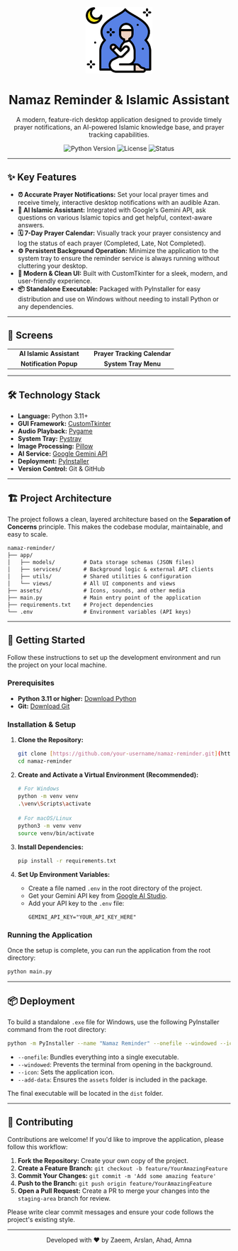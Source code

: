 <div align="center">
  <img src="./app/assets/icon.png" alt="Namaz Reminder Logo" width="150"/>
  <h1>Namaz Reminder & Islamic Assistant</h1>
  <p>
    A modern, feature-rich desktop application designed to provide timely prayer notifications, an AI-powered Islamic knowledge base, and prayer tracking capabilities.
  </p>

  <p>
    <img src="https://img.shields.io/badge/Python-3.11+-blue.svg" alt="Python Version">
    <img src="https://img.shields.io/badge/License-MIT-yellow.svg" alt="License">
    <img src="https://img.shields.io/badge/Status-Active-green.svg" alt="Status">
  </p>
</div>

---

## ✨ Key Features

* **⏰ Accurate Prayer Notifications:** Set your local prayer times and receive timely, interactive desktop notifications with an audible Azan.
* **🤖 AI Islamic Assistant:** Integrated with Google's Gemini API, ask questions on various Islamic topics and get helpful, context-aware answers.
* **🗓️ 7-Day Prayer Calendar:** Visually track your prayer consistency and log the status of each prayer (Completed, Late, Not Completed).
* **⚙️ Persistent Background Operation:** Minimize the application to the system tray to ensure the reminder service is always running without cluttering your desktop.
* **🎨 Modern & Clean UI:** Built with CustomTkinter for a sleek, modern, and user-friendly experience.
* **📦 Standalone Executable:** Packaged with PyInstaller for easy distribution and use on Windows without needing to install Python or any dependencies.

---

## 📸 Screens

<table width="100%">
  <tr>
    <td width="50%" align="center">
      <b>AI Islamic Assistant</b><br>
    </td>
    <td width="50%" align="center">
      <b>Prayer Tracking Calendar</b><br>
    </td>
  </tr>
  <tr>
    <td width="50%" align="center">
      <b>Notification Popup</b><br>
    </td>
    <td width="50%" align="center">
      <b>System Tray Menu</b><br>
    </td>
  </tr>
</table>

---

## 🛠️ Technology Stack

* **Language:** Python 3.11+
* **GUI Framework:** [CustomTkinter](https://github.com/TomSchimansky/CustomTkinter)
* **Audio Playback:** [Pygame](https://www.pygame.org/news)
* **System Tray:** [Pystray](https://github.com/moses-palmer/pystray)
* **Image Processing:** [Pillow](https://python-pillow.org/)
* **AI Service:** [Google Gemini API](https://ai.google.dev/)
* **Deployment:** [PyInstaller](https://pyinstaller.org/en/stable/)
* **Version Control:** Git & GitHub

---

## 🏗️ Project Architecture

The project follows a clean, layered architecture based on the **Separation of Concerns** principle. This makes the codebase modular, maintainable, and easy to scale.

```
namaz-reminder/
├── app/
│   ├── models/         # Data storage schemas (JSON files)
│   ├── services/       # Background logic & external API clients
│   ├── utils/          # Shared utilities & configuration
│   └── views/          # All UI components and views
├── assets/             # Icons, sounds, and other media
├── main.py             # Main entry point of the application
├── requirements.txt    # Project dependencies
└── .env                # Environment variables (API keys)
```

---

## 🚀 Getting Started

Follow these instructions to set up the development environment and run the project on your local machine.

### Prerequisites

* **Python 3.11 or higher:** [Download Python](https://www.python.org/downloads/)
* **Git:** [Download Git](https://git-scm.com/downloads)

### Installation & Setup

1.  **Clone the Repository:**
    ```bash
    git clone [https://github.com/your-username/namaz-reminder.git](https://github.com/your-username/namaz-reminder.git)
    cd namaz-reminder
    ```

2.  **Create and Activate a Virtual Environment (Recommended):**
    ```bash
    # For Windows
    python -m venv venv
    .\venv\Scripts\activate

    # For macOS/Linux
    python3 -m venv venv
    source venv/bin/activate
    ```

3.  **Install Dependencies:**
    ```bash
    pip install -r requirements.txt
    ```

4.  **Set Up Environment Variables:**
    * Create a file named `.env` in the root directory of the project.
    * Get your Gemini API key from [Google AI Studio](https://aistudio.google.com/).
    * Add your API key to the `.env` file:
        ```env
        GEMINI_API_KEY="YOUR_API_KEY_HERE"
        ```

### Running the Application

Once the setup is complete, you can run the application from the root directory:

```bash
python main.py
```

---

## 📦 Deployment

To build a standalone `.exe` file for Windows, use the following PyInstaller command from the root directory:

```bash
python -m PyInstaller --name "Namaz Reminder" --onefile --windowed --icon="app/assets/app_icon.ico" --add-data="app/assets;assets" --hidden-import="pystray.backend.win32" main.py
```
* `--onefile`: Bundles everything into a single executable.
* `--windowed`: Prevents the terminal from opening in the background.
* `--icon`: Sets the application icon.
* `--add-data`: Ensures the `assets` folder is included in the package.

The final executable will be located in the `dist` folder.

---

## 🤝 Contributing

Contributions are welcome! If you'd like to improve the application, please follow this workflow:

1.  **Fork the Repository:** Create your own copy of the project.
2.  **Create a Feature Branch:** `git checkout -b feature/YourAmazingFeature`
3.  **Commit Your Changes:** `git commit -m 'Add some amazing feature'`
4.  **Push to the Branch:** `git push origin feature/YourAmazingFeature`
5.  **Open a Pull Request:** Create a PR to merge your changes into the `staging-area` branch for review.

Please write clear commit messages and ensure your code follows the project's existing style.


---
<div align="center">
  <p>Developed with ❤️ by Zaeem, Arslan, Ahad, Amna</p>
</div>
